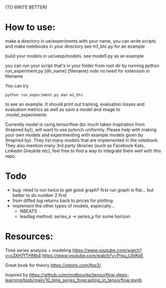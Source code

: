 

(TO WRITE BETTER)

# How to use:

make a directory in ue/experiments with your name, you can write scripts and make notebooks in your directory
see m1_btc.py for an example

build your models in ue/uexp/models. see model1.py as an example

you can run your script that's in your folder from root dir by running
python run_experiment.py [dir_name] [filename]
*note* no need for extension in filename

You can try 
```
python run_experiment.py dan m1_btc
```
to see an example. It should print out training, evaluation losses and evaluation metrics as well as save a model and image to .model_experiments

Currently model is using tensorflow (bc much taken inspiration from (Inspired by)), will want to use pytorch uniformly. Please help with making your own models and experimenting with example models given by (Inspired by). They list many models that are implemented in the notebook. They also mention many 3rd party libraries (such as Facebook Kats, Linkedin Greykite etc), feel free to find a way to integrate them well with this repo.

# Todo
- bug: need to run twice to get good graph? first run graph is flat... but better to do number 2 first
- from diffed log returns back to prices for plotting
- implement the other types of models, especially...
    - NBEATS
    - leadlag method: series_x -> series_y for some horizon

# Resources:
Time series analysis + modeling
https://www.youtube.com/watch?v=s3XH7fTHMb4
https://www.youtube.com/watch?v=Prpu_U5tKkE

Great book for theory
https://otexts.com/fpp3/

Inspired by 
https://github.com/mrdbourke/tensorflow-deep-learning/blob/main/10_time_series_forecasting_in_tensorflow.ipynb
